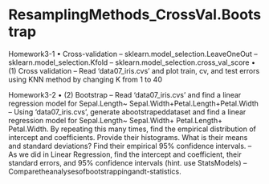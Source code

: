 # ResamplingMethods_CrossVal.Bootstrap

Homework3-1
•
Cross-validation
–
sklearn.model_selection.LeaveOneOut
–
sklearn.model_selection.Kfold
–
sklearn.model_selection.cross_val_score
•
(1) Cross validation
–
Read ‘data07_iris.cvs’ and plot train, cv, and test errors using KNN method by changing K from 1 to 40


Homework3-2
•
(2) Bootstrap
–
Read ‘data07_iris.cvs’ and find a linear regression model for Sepal.Length~ Sepal.Width+Petal.Length+Petal.Width
–
Using ‘data07_iris.cvs’, generate abootstrapeddataset and find a linear regression model for 
Sepal.Length~ Sepal.Width+ Petal.Length+ Petal.Width. By repeating this many times, find the empirical distribution of 
intercept and coefficients. Provide their histograms. What is their means and standard deviations? Find their empirical 
95% confidence intervals.
–
As we did in Linear Regression, find the intercept and coefficient, their standard errors, and 95% confidence intervals 
(hint. use StatsModels)
–
Comparetheanalysesofbootstrappingandt-statistics.
